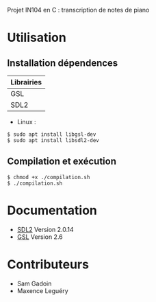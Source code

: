 Projet IN104 en C : transcription de notes de piano

# Utilisation

## Installation dépendences

| Librairies |
| ---------- |
| GSL        |
| SDL2       |

* Linux : 
```
$ sudo apt install libgsl-dev
$ sudo apt install libsdl2-dev
```

## Compilation et exécution

```
$ chmod +x ./compilation.sh
$ ./compilation.sh
```

# Documentation

* [SDL2](https://www.libsdl.org/download-2.0.php) Version 2.0.14
* [GSL](https://www.gnu.org/software/gsl/) Version 2.6

# Contributeurs

* Sam Gadoin
* Maxence Leguéry